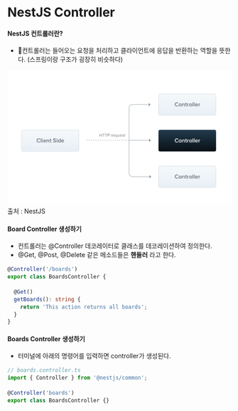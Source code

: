 

# NestJS Controller

#### **NestJS 컨트롤러란?**
- 컨트롤러는 들어오는 요청을 처리하고 클라이언트에 응답을 반환하는 역할을 뜻한다.
(스프링이랑 구조가 굉장히 비슷하다)


![nestJsController](../img/nestjs_controller.png)
출처 :  NestJS


#### Board Controller 생성하기
- 컨트롤러는 @Controller 데코레이터로 클래스를 데코레이션하여 정의한다.
- @Get, @Post, @Delete 같은 메소드들은 **핸들러** 라고 한다.
```typescript
@Controller('/boards')
export class BoardsController {
  
  @Get()
  getBoards(): string {
    return 'This action returns all boards';
  }
}
```

#### Boards Controller 생성하기
- 터미널에 아래의 명령어를 입력하면 controller가 생성된다.

```typescript
// boards.controller.ts
import { Controller } from '@nestjs/common';

@Controller('boards')
export class BoardsController {}
```




